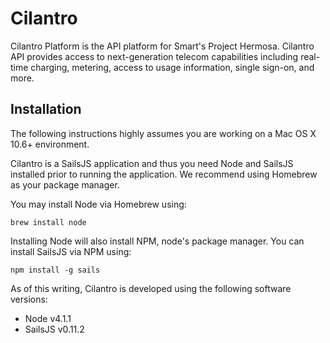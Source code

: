 # Cilantro

Cilantro Platform is the API platform for Smart's Project Hermosa. Cilantro API provides access to next-generation telecom capabilities including real-time charging, metering, access to usage information, single sign-on, and more.

## Installation

The following instructions highly assumes you are working on a Mac OS X 10.6+ environment.

Cilantro is a SailsJS application and thus you need Node and SailsJS installed prior to running the application. We recommend using Homebrew as your package manager.

You may install Node via Homebrew using:

`brew install node`

Installing Node will also install NPM, node's package manager. You can  install SailsJS via NPM using:

`npm install -g sails`

As of this writing, Cilantro is developed using the following software versions:

* Node v4.1.1
* SailsJS v0.11.2
